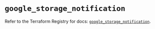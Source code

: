 # `google_storage_notification`

Refer to the Terraform Registry for docs: [`google_storage_notification`](https://registry.terraform.io/providers/hashicorp/google-beta/5.37.0/docs/resources/google_storage_notification).
